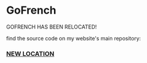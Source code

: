 # GoFrench

GOFRENCH HAS BEEN RELOCATED!

find the source code on my website's main repository:

### [NEW LOCATION](https://github.com/johnspahr/johnspahr.org/tree/main/gofrench)
